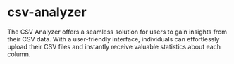 # csv-analyzer
The CSV Analyzer offers a seamless solution for users to gain insights from their CSV data. With a user-friendly interface, individuals can effortlessly upload their CSV files and instantly receive valuable statistics about each column.
